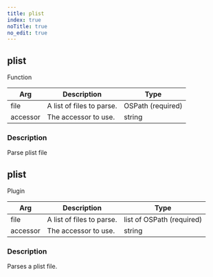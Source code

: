 ```yaml
---
title: plist
index: true
noTitle: true
no_edit: true
---
```




<div class="vql_item"></div>


## plist
<span class='vql_type pull-right page-header'>Function</span>



<div class="vqlargs"></div>

Arg | Description | Type
----|-------------|-----
file|A list of files to parse.|OSPath (required)
accessor|The accessor to use.|string

### Description

Parse plist file



<div class="vql_item"></div>


## plist
<span class='vql_type pull-right page-header'>Plugin</span>



<div class="vqlargs"></div>

Arg | Description | Type
----|-------------|-----
file|A list of files to parse.|list of OSPath (required)
accessor|The accessor to use.|string

### Description

Parses a plist file.


